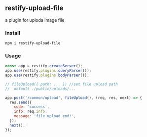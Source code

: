 ## restify-upload-file

a plugin for uploda image file

### Install

```bash
npm i restify-upload-file
```

### Usage

```js
const app = restify.createServer();
app.use(restify.plugins.queryParser());
app.use(restify.plugins.bodyParser());

// fileUpload({ path: ... }) //set file upload path
//  default ./public/uploads/...

app.post('/common/upload', fileUpload(), (req, res, next) => {
  res.send({
    code: 'success',
    info: req.info,
    message: 'file upload end!',
  });
  next();
});

```
